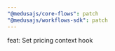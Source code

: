 ```yaml
---
"@medusajs/core-flows": patch
"@medusajs/workflows-sdk": patch
---
```


feat: Set pricing context hook
